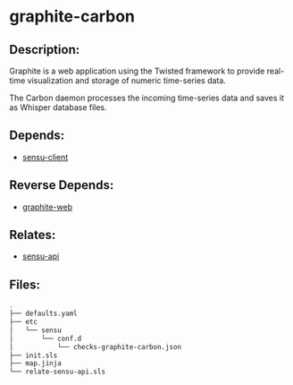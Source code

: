 # graphite-carbon

## Description:

Graphite is a web application using the Twisted framework to provide real-time visualization and storage of numeric time-series data.

The Carbon daemon processes the incoming time-series data and saves it as Whisper database files.

## Depends:

  -  [sensu-client](/salt/sensu-client)

## Reverse Depends:

  -  [graphite-web](/salt/graphite-web)

## Relates:

  -  [sensu-api](/salt/sensu-api)

## Files:

```bash
.
├── defaults.yaml
├── etc
│   └── sensu
│       └── conf.d
│           └── checks-graphite-carbon.json
├── init.sls
├── map.jinja
└── relate-sensu-api.sls
```
